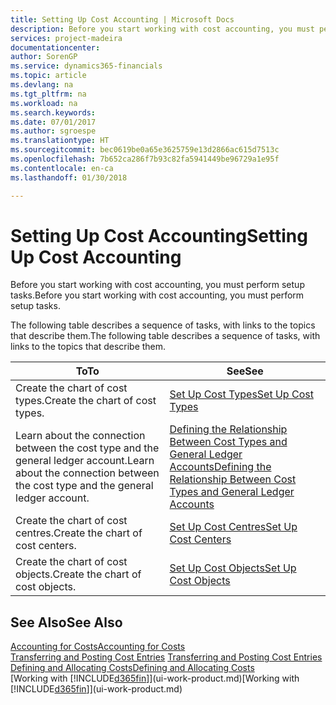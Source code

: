 ```yaml
---
title: Setting Up Cost Accounting | Microsoft Docs
description: Before you start working with cost accounting, you must perform setup tasks.
services: project-madeira
documentationcenter: 
author: SorenGP
ms.service: dynamics365-financials
ms.topic: article
ms.devlang: na
ms.tgt_pltfrm: na
ms.workload: na
ms.search.keywords: 
ms.date: 07/01/2017
ms.author: sgroespe
ms.translationtype: HT
ms.sourcegitcommit: bec0619be0a65e3625759e13d2866ac615d7513c
ms.openlocfilehash: 7b652ca286f7b93c82fa5941449be96729a1e95f
ms.contentlocale: en-ca
ms.lasthandoff: 01/30/2018

---
```

# <a name="setting-up-cost-accounting"></a><span data-ttu-id="cd13a-103">Setting Up Cost Accounting</span><span class="sxs-lookup"><span data-stu-id="cd13a-103">Setting Up Cost Accounting</span></span>
<span data-ttu-id="cd13a-104">Before you start working with cost accounting, you must perform setup tasks.</span><span class="sxs-lookup"><span data-stu-id="cd13a-104">Before you start working with cost accounting, you must perform setup tasks.</span></span>  

 <span data-ttu-id="cd13a-105">The following table describes a sequence of tasks, with links to the topics that describe them.</span><span class="sxs-lookup"><span data-stu-id="cd13a-105">The following table describes a sequence of tasks, with links to the topics that describe them.</span></span>

|<span data-ttu-id="cd13a-106">To</span><span class="sxs-lookup"><span data-stu-id="cd13a-106">To</span></span>|<span data-ttu-id="cd13a-107">See</span><span class="sxs-lookup"><span data-stu-id="cd13a-107">See</span></span>|  
|--------|---------|  
|<span data-ttu-id="cd13a-108">Create the chart of cost types.</span><span class="sxs-lookup"><span data-stu-id="cd13a-108">Create the chart of cost types.</span></span>|[<span data-ttu-id="cd13a-109">Set Up Cost Types</span><span class="sxs-lookup"><span data-stu-id="cd13a-109">Set Up Cost Types</span></span>](finance-how-to-set-up-cost-types.md)|  
|<span data-ttu-id="cd13a-110">Learn about the connection between the cost type and the general ledger account.</span><span class="sxs-lookup"><span data-stu-id="cd13a-110">Learn about the connection between the cost type and the general ledger account.</span></span>|[<span data-ttu-id="cd13a-111">Defining the Relationship Between Cost Types and General Ledger Accounts</span><span class="sxs-lookup"><span data-stu-id="cd13a-111">Defining the Relationship Between Cost Types and General Ledger Accounts</span></span>](finance-defining-the-relationship-between-cost-types-and-general-ledger-accounts.md)|  
|<span data-ttu-id="cd13a-112">Create the chart of cost centres.</span><span class="sxs-lookup"><span data-stu-id="cd13a-112">Create the chart of cost centers.</span></span>|[<span data-ttu-id="cd13a-113">Set Up Cost Centres</span><span class="sxs-lookup"><span data-stu-id="cd13a-113">Set Up Cost Centers</span></span>](finance-how-to-set-up-cost-centers.md)|  
|<span data-ttu-id="cd13a-114">Create the chart of cost objects.</span><span class="sxs-lookup"><span data-stu-id="cd13a-114">Create the chart of cost objects.</span></span>|[<span data-ttu-id="cd13a-115">Set Up Cost Objects</span><span class="sxs-lookup"><span data-stu-id="cd13a-115">Set Up Cost Objects</span></span>](finance-how-to-set-up-cost-objects.md)|  

## <a name="see-also"></a><span data-ttu-id="cd13a-116">See Also</span><span class="sxs-lookup"><span data-stu-id="cd13a-116">See Also</span></span>  
[<span data-ttu-id="cd13a-117">Accounting for Costs</span><span class="sxs-lookup"><span data-stu-id="cd13a-117">Accounting for Costs</span></span>](finance-manage-cost-accounting.md)  
<span data-ttu-id="cd13a-118">[Transferring and Posting Cost Entries](finance-transfer-and-post-cost-entries.md) </span><span class="sxs-lookup"><span data-stu-id="cd13a-118">[Transferring and Posting Cost Entries](finance-transfer-and-post-cost-entries.md) </span></span>  
[<span data-ttu-id="cd13a-119">Defining and Allocating Costs</span><span class="sxs-lookup"><span data-stu-id="cd13a-119">Defining and Allocating Costs</span></span>](finance-define-and-allocate-costs.md)  
<span data-ttu-id="cd13a-120">[Working with [!INCLUDE[d365fin](includes/d365fin_md.md)]](ui-work-product.md)</span><span class="sxs-lookup"><span data-stu-id="cd13a-120">[Working with [!INCLUDE[d365fin](includes/d365fin_md.md)]](ui-work-product.md)</span></span>

